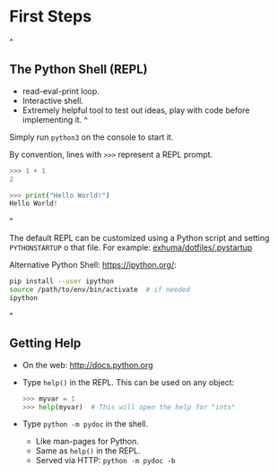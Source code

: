 # First Steps

^

## The Python Shell (REPL)

- read-eval-print loop.
- Interactive shell.
- Extremely helpful tool to test out ideas, play with code before implementing it.
  ^

Simply run `python3` on the console to start it.

By convention, lines with `>>>` represent a REPL prompt.

```py
>>> 1 + 1
2

>>> print("Hello World!")
Hello World!
```

^

The default REPL can be customized using a Python script and setting
`PYTHONSTARTUP` o that file. For example: [exhuma/dotfiles/.pystartup][pystartup]

[pystartup]: https://github.com/exhuma/dotfiles/blob/master/.pystartup

Alternative Python Shell: https://ipython.org/:

```bash
pip install --user ipython
source /path/to/env/bin/activate  # if needed
ipython
```

^

## Getting Help

- On the web: http://docs.python.org
- Type `help()` in the REPL. This can be used on any object:

  ```py
  >>> myvar = 1
  >>> help(myvar)  # This will open the help for "ints"
  ```

- Type `python -m pydoc` in the shell.
  - Like man-pages for Python.
  - Same as `help()` in the REPL.
  - Served via HTTP: `python -m pydoc -b`
